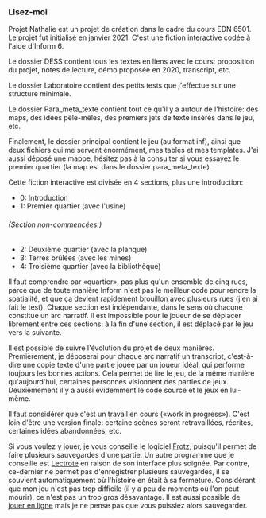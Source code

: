 ### Lisez-moi

Projet Nathalie est un projet de création dans le cadre du cours EDN 6501.
Le projet fut initialisé en janvier 2021.
C'est une fiction interactive codée à l'aide d'Inform 6.

Le dossier DESS contient tous les textes en liens avec le cours: proposition du projet, notes de lecture, démo proposée en 2020, transcript, etc.

Le dossier Laboratoire contient des petits tests que j'effectue sur une structure minimale.

Le dossier Para_meta_texte contient tout ce qu'il y a autour de l'histoire: des maps, des idées pêle-mêles, des premiers jets de texte insérés dans le jeu, etc.

Finalement, le dossier principal contient le jeu (au format inf), ainsi que deux fichiers qui me servent énormément, mes tables et mes templates.  J'ai aussi déposé une mappe, hésitez pas à la consulter si vous essayez le premier quartier (la map est dans le dossier para_meta_texte).


Cette fiction interactive est divisée en 4 sections, plus une introduction:

- 0: Introduction
- 1: Premier quartier (avec l'usine)

###### (Section non-commencées:)
- 2: Deuxième quartier (avec la planque)
- 3: Terres brûlées (avec les mines)
- 4: Troisième quartier (avec la bibliothèque)

Il faut comprendre par «quartier», pas plus qu'un ensemble de cinq rues, parce que de toute manière Inform n'est pas le meilleur code pour rendre la spatialité, et que ça devient rapidement brouillon avec plusieurs rues (j'en ai fait le test).
Chaque section est indépendante, dans le sens où chacune constitue un arc narratif.
Il est impossible pour le joueur de se déplacer librement entre ces sections: à la fin d'une section, il est déplacé par le jeu vers la suivante.

Il est possible de suivre l'évolution du projet de deux manières. Premièrement, je déposerai pour chaque arc narratif un transcript, c'est-à-dire une copie texte d'une partie jouée par un joueur idéal, qui performe toujours les bonnes actions. Cela permet de lire le jeu, de la même manière qu'aujourd'hui, certaines personnes visionnent des parties de jeux. Deuxièmement il y a aussi évidemment le code source et le jeux en lui-même.

Il faut considérer que c'est un travail en cours («work in progress»). C'est loin d'être une version finale: certaine scènes seront retravaillées, récrites, certaines idées abandonnées, etc.

Si vous voulez y jouer, je vous conseille le logiciel [Frotz](https://gitlab.com/DavidGriffith/frotz), puisqu'il permet de faire plusieurs sauvegardes d'une partie.
Un autre programme que je conseille est [Lectrote](https://github.com/erkyrath/lectrote) en raison de son interface plus soignée. Par contre, ce-dernier ne permet pas d'enregistrer plusieurs sauvegardes, il se souvient automatiquement où l'histoire en était à sa fermeture. Considérant que mon jeu n'est pas trop difficile (il y a peu de moments où l'on peut mourir), ce n'est pas un trop gros désavantage.
Il est aussi possible de [jouer en ligne](https://www.antoinesweeney.com/projet-nathalie) mais je ne pense pas que vous puissiez alors sauvegarder. 
